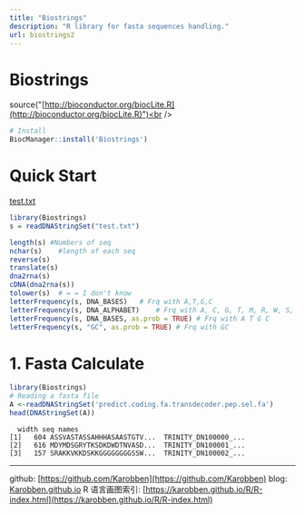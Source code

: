 ```yaml
---
title: "Biostrings"
description: "R library for fasta sequences handling."
url: biostrings2
---
```


# Biostrings

source("[http://bioconductor.org/biocLite.R](http://bioconductor.org/biocLite.R)")<br />
```r
# Install
BiocManager::install('Biostrings')
```
# Quick Start
[test.txt](https://www.yuque.com/attachments/yuque/0/2020/txt/691897/1579800839293-b28e0f1a-1088-4c56-ba2a-1a910f827db0.txt?_lake_card=%7B%22uid%22%3A%221579800839229-0%22%2C%22src%22%3A%22https%3A%2F%2Fwww.yuque.com%2Fattachments%2Fyuque%2F0%2F2020%2Ftxt%2F691897%2F1579800839293-b28e0f1a-1088-4c56-ba2a-1a910f827db0.txt%22%2C%22name%22%3A%22test.txt%22%2C%22size%22%3A6581%2C%22type%22%3A%22text%2Fplain%22%2C%22ext%22%3A%22txt%22%2C%22progress%22%3A%7B%22percent%22%3A99%7D%2C%22status%22%3A%22done%22%2C%22percent%22%3A0%2C%22id%22%3A%22umG5T%22%2C%22card%22%3A%22file%22%7D)
```r
library(Biostrings)
s = readDNAStringSet("test.txt")

length(s) #Numbers of seq
nchar(s)	#length of each seq
reverse(s)
translate(s)
dna2rna(s)
cDNA(dna2rna(s))
tolower(s)	# = = I don't know
letterFrequency(s, DNA_BASES)	# Frq with A,T,G,C
letterFrequency(s, DNA_ALPHABET)	# Frq with A, C, G, T, M, R, W, S, Y, K, V, H, D, B, N, -, +, .
letterFrequency(s, DNA_BASES, as.prob = TRUE) # Frq with A T G C
letterFrequency(s, "GC", as.prob = TRUE) # Frq with GC
```

# 1. Fasta Calculate

```r
library(Biostrings)
# Reading a fasta file
A <-readDNAStringSet('predict.coding.fa.transdecoder.pep.sel.fa')
head(DNAStringSet(A))
```

```
  width seq names               
[1]   604 ASSVASTASSAHHHASAASTGTV...  TRINITY_DN100000_...
[2]   616 MDYMDSGRYTKSDKDWDTNVASD...  TRINITY_DN100001_...
[3]   157 SRAKKVKKDSKKGGGGGGGGSSW...  TRINITY_DN100002_...
```

---
github: [https://github.com/Karobben](https://github.com/Karobben)
blog: [Karobben.github.io](http://Karobben.github.io)
R 语言画图索引: [https://karobben.github.io/R/R-index.html](https://karobben.github.io/R/R-index.html)
